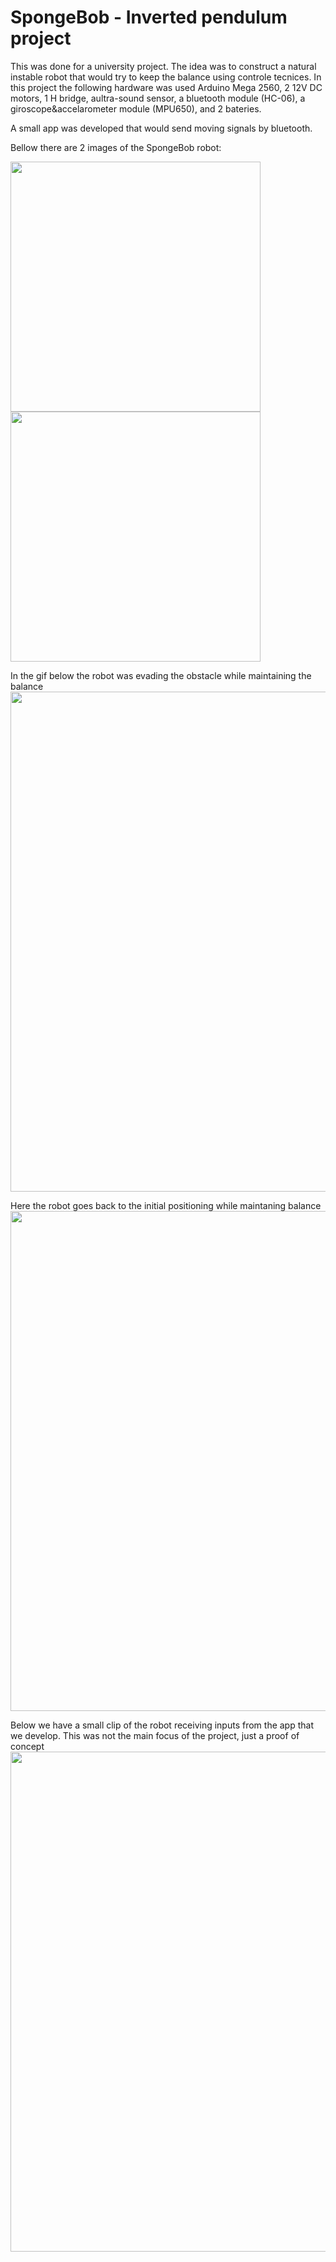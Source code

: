 # SpongeBob - Inverted pendulum project

This was done for a university project. The idea was to construct a natural instable robot that 
would try to keep the balance using controle tecnices. In this project the following hardware was
used Arduino Mega 2560, 2 12V DC motors, 1 H bridge, aultra-sound sensor, a bluetooth module (HC-06),
a giroscope&accelarometer module (MPU650), and 2 bateries.

A small app was developed that would send moving signals by bluetooth.

Bellow there are 2 images of the SpongeBob robot:
<p float="left">
  <img src="/SpongeBob/Pictures_Vids/SpongBobRobotFront.png" width="400" height="400"/>
  <img src="/SpongeBob/Pictures_Vids/SpongBobRobotBack.png" width="400" height="400"/>
</p>

In the gif below the robot was evading the obstacle while maintaining the balance
<img src="/SpongeBob/Pictures_Vids/IR_Sensor_Demo_spongebob.gif" width="800"/>

Here the robot goes back to the initial positioning while maintaning balance
<img src="/SpongeBob/Pictures_Vids/Encoders_Demo_spongebob.gif" width="800"/>

Below we have a small clip of the robot receiving inputs from the app that we develop.
This was not the main focus of the project, just a proof of concept
<img src="/SpongeBob/Pictures_Vids/APP_Demo_spongebob.gif" width="800"/>